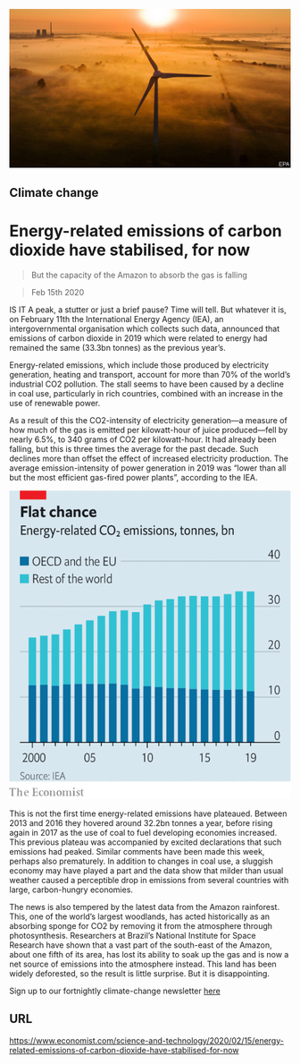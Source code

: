![](./images/20200215_STP503.jpg)

## Climate change

# Energy-related emissions of carbon dioxide have stabilised, for now

> But the capacity of the Amazon to absorb the gas is falling

> Feb 15th 2020

IS IT A peak, a stutter or just a brief pause? Time will tell. But whatever it is, on February 11th the International Energy Agency (IEA), an intergovernmental organisation which collects such data, announced that emissions of carbon dioxide in 2019 which were related to energy had remained the same (33.3bn tonnes) as the previous year’s.

Energy-related emissions, which include those produced by electricity generation, heating and transport, account for more than 70% of the world’s industrial CO2 pollution. The stall seems to have been caused by a decline in coal use, particularly in rich countries, combined with an increase in the use of renewable power.

As a result of this the CO2-intensity of electricity generation—a measure of how much of the gas is emitted per kilowatt-hour of juice produced—fell by nearly 6.5%, to 340 grams of CO2 per kilowatt-hour. It had already been falling, but this is three times the average for the past decade. Such declines more than offset the effect of increased electricity production. The average emission-intensity of power generation in 2019 was “lower than all but the most efficient gas-fired power plants”, according to the IEA.



![](./images/20200215_STC180.png)

This is not the first time energy-related emissions have plateaued. Between 2013 and 2016 they hovered around 32.2bn tonnes a year, before rising again in 2017 as the use of coal to fuel developing economies increased. This previous plateau was accompanied by excited declarations that such emissions had peaked. Similar comments have been made this week, perhaps also prematurely. In addition to changes in coal use, a sluggish economy may have played a part and the data show that milder than usual weather caused a perceptible drop in emissions from several countries with large, carbon-hungry economies.

The news is also tempered by the latest data from the Amazon rainforest. This, one of the world’s largest woodlands, has acted historically as an absorbing sponge for CO2 by removing it from the atmosphere through photosynthesis. Researchers at Brazil’s National Institute for Space Research have shown that a vast part of the south-east of the Amazon, about one fifth of its area, has lost its ability to soak up the gas and is now a net source of emissions into the atmosphere instead. This land has been widely deforested, so the result is little surprise. But it is disappointing.

Sign up to our fortnightly climate-change newsletter [here](https://www.economist.com//theclimateissue/)

## URL

https://www.economist.com/science-and-technology/2020/02/15/energy-related-emissions-of-carbon-dioxide-have-stabilised-for-now
